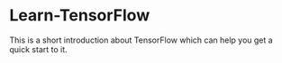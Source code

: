 # Learn-TensorFlow
This is a short introduction about TensorFlow which can help you get a quick start to it.

